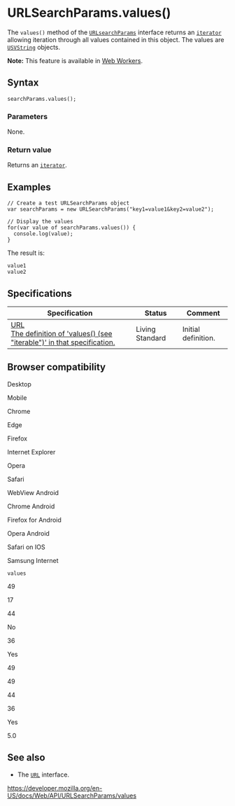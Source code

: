 URLSearchParams.values()
========================

The `values()` method of the [`URLsearchParams`](../urlsearchparams) interface returns an [`iterator`](https://developer.mozilla.org/en-US/docs/Web/JavaScript/Reference/Iteration_protocols) allowing iteration through all values contained in this object. The values are [`USVString`](../usvstring) objects.

**Note:** This feature is available in [Web Workers](../web_workers_api).

Syntax
------

    searchParams.values();

### Parameters

None.

### Return value

Returns an [`iterator`](https://developer.mozilla.org/en-US/docs/Web/JavaScript/Reference/Iteration_protocols).

Examples
--------

    // Create a test URLSearchParams object
    var searchParams = new URLSearchParams("key1=value1&key2=value2");

    // Display the values
    for(var value of searchParams.values()) {
      console.log(value);
    }

The result is:

    value1
    value2

Specifications
--------------

<table><thead><tr class="header"><th>Specification</th><th>Status</th><th>Comment</th></tr></thead><tbody><tr class="odd"><td><a href="https://url.spec.whatwg.org/#interface-urlsearchparams">URL<br />
<span class="small">The definition of 'values() (see "iterable")' in that specification.</span></a></td><td><span class="spec-living">Living Standard</span></td><td>Initial definition.</td></tr></tbody></table>

Browser compatibility
---------------------

Desktop

Mobile

Chrome

Edge

Firefox

Internet Explorer

Opera

Safari

WebView Android

Chrome Android

Firefox for Android

Opera Android

Safari on IOS

Samsung Internet

`values`

49

17

44

No

36

Yes

49

49

44

36

Yes

5.0

See also
--------

-   The [`URL`](../url) interface.

<a href="https://developer.mozilla.org/en-US/docs/Web/API/URLSearchParams/values" class="_attribution-link">https://developer.mozilla.org/en-US/docs/Web/API/URLSearchParams/values</a>
